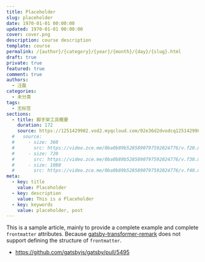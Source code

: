 ```yaml
---
title: Placeholder
slug: placeholder
date: 1970-01-01 00:00:00
updated: 1970-01-01 00:00:00
cover: cover.png
description: course description
template: course
permalink: /{author}/{category}/{year}/{month}/{day}/{slug}.html
draft: true
private: true
featured: true
comment: true
authors:
  - 汪磊
categories:
  - 未分类
tags:
  - 无标签
sections:
  - title: 脚手架工具概要
    duration: 172
    source: https://1251429982.vod2.myqcloud.com/02e36d2dvodcq1251429982/0ba0b89b5285890797592024776/0FHm0CnQCH8A.mp4
  #   source:
  #     - size: 360
  #       src: https://video.zce.me/0ba0b89b5285890797592024776/v.f20.mp4
  #     - size: 720
  #       src: https://video.zce.me/0ba0b89b5285890797592024776/v.f30.mp4
  #     - size: 1080
  #       src: https://video.zce.me/0ba0b89b5285890797592024776/v.f40.mp4
meta:
  - key: title
    value: Placeholder
  - key: description
    value: This is a Placeholder
  - key: keywords
    value: placeholder, post
---
```


This is a sample article, mainly to provide a complete example and complete `frontmatter` attributes. Because [gatsby-transformer-remark](https://www.gatsbyjs.org/packages/gatsby-transformer-remark/) does not support defining the structure of `frontmatter`.

- https://github.com/gatsbyjs/gatsby/pull/5495
